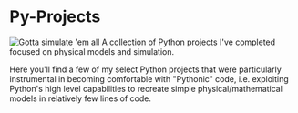 # Py-Projects
![Gotta simulate 'em all](https://i.imgur.com/NgzaZuO.jpg)
A collection of Python projects I've completed focused on physical models and simulation.

Here you'll find a few of my select Python projects that were particularly instrumental in becoming comfortable with "Pythonic" code, i.e. exploiting Python's high level capabilities to recreate simple physical/mathematical models in relatively few lines of code. 
